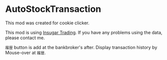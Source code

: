 # AutoStockTransaction
This mod was created for cookie clicker.

This mod is using [Insugar Trading](https://github.com/staticvariablejames/InsugarTrading).
If you have any problems using the data, please contact me.

`履歴` button is add at the bankbroker's after.
Display transaction history by Mouse-over at `履歴`.
